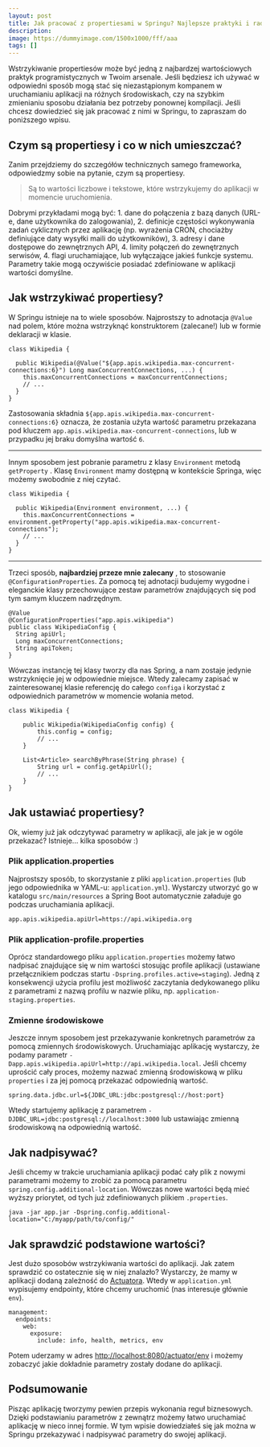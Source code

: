 ```yaml
---
layout: post
title: Jak pracować z propertiesami w Springu? Najlepsze praktyki i rady
description: 
image: https://dummyimage.com/1500x1000/fff/aaa
tags: []
---
```


Wstrzykiwanie propertiesów może być jedną z najbardzej wartościowych praktyk programistycznych w Twoim arsenale. Jeśli będziesz ich używać w odpowiedni sposób mogą stać się niezastąpionym kompanem w uruchamianiu aplikacji na różnych środowiskach, czy na szybkim zmienianiu sposobu działania bez potrzeby ponownej kompilacji. Jeśli chcesz dowiedzieć się jak pracować z nimi w Springu, to zapraszam do poniższego wpisu.

## Czym są propertiesy i co w nich umieszczać?
Zanim przejdziemy do szczegółów technicznych samego frameworka, odpowiedzmy sobie na pytanie, czym są propertiesy.

> Są to wartości liczbowe i tekstowe, które wstrzykujemy do aplikacji w momencie uruchomienia.

Dobrymi przykładami mogą być: 1. dane do połączenia z bazą danych (URL-e, dane użytkownika do zalogowania), 2. definicje częstości wykonywania zadań cyklicznych przez aplikację (np. wyrażenia CRON, chociażby definiujące daty wysyłki maili do użytkowników), 3. adresy i dane dostępowe do zewnętrznych API, 4. limity połączeń do zewnętrznych serwisów, 4. flagi uruchamiające, lub wyłączające jakieś funkcje systemu. Parametry takie mogą oczywiście posiadać zdefiniowane w aplikacji wartości domyślne.
## Jak wstrzykiwać propertiesy?
W Springu istnieje na to wiele sposobów. Najprostszy to adnotacja `@Value` nad polem, które można wstrzyknąć konstruktorem (zalecane!) lub w formie deklaracji w klasie.

    class Wikipedia {
    
      public Wikipedia(@Value("${app.apis.wikipedia.max-concurrent-connections:6}") Long maxConcurrentConnections, ...) {
        this.maxConcurrentConnections = maxConcurrentConnections;
        // ...
      }
    }

Zastosowania składnia `${app.apis.wikipedia.max-concurrent-connections:6}` oznacza, że zostania użyta wartość parametru przekazana pod kluczem `app.apis.wikipedia.max-concurrent-connections`, lub w przypadku jej braku domyślna wartość `6`.
* * *
Innym sposobem jest pobranie parametru z klasy `Environment` metodą `getProperty` . Klasę `Environment` mamy dostępną w kontekście Springa, więc możemy swobodnie z niej czytać.

    class Wikipedia {
    
      public Wikipedia(Environment environment, ...) {
        this.maxConcurrentConnections = environment.getProperty("app.apis.wikipedia.max-concurrent-connections");
        // ...
      }
    }

* * *
Trzeci sposób, **najbardziej przeze mnie zalecany** , to stosowanie `@ConfigurationProperties`. Za pomocą tej adnotacji budujemy wygodne i eleganckie klasy przechowujące zestaw parametrów znajdujących się pod tym samym kluczem nadrzędnym.

    @Value 
    @ConfigurationProperties("app.apis.wikipedia")
    public class WikipediaConfig {
      String apiUrl;
      Long maxConcurrentConnections;
      String apiToken;
    }

Wówczas instancję tej klasy tworzy dla nas Spring, a nam zostaje jedynie wstrzyknięcie jej w odpowiednie miejsce. Wtedy zalecamy zapisać w zainteresowanej klasie referencję do całego `configa` i korzystać z odpowiednich parametrów w momencie wołania metod.

    class Wikipedia {
    
        public Wikipedia(WikipediaConfig config) {
            this.config = config;
            // ...
        }
    
        List<Article> searchByPhrase(String phrase) {
            String url = config.getApiUrl();
            // ...
        }
    }

## Jak ustawiać propertiesy?
Ok, wiemy już jak odczytywać parametry w aplikacji, ale jak je w ogóle przekazać? Istnieje... kilka sposobów :)
### Plik application.properties
Najprostszy sposób, to skorzystanie z pliki `application.properties` (lub jego odpowiednika w YAML-u: `application.yml`). Wystarczy utworzyć go w katalogu `src/main/resources` a Spring Boot automatycznie załaduje go podczas uruchamiania aplikacji.

    app.apis.wikipedia.apiUrl=https://api.wikipedia.org

### Plik application-profile.properties
Oprócz standardowego pliku `application.properties` możemy łatwo nadpisać znajdujące się w nim wartości stosując profile aplikacji (ustawiane przełącznikiem podczas startu `-Dspring.profiles.active=staging`). Jedną z konsekwencji użycia profilu jest możliwość zaczytania dedykowanego pliku z parametrami z nazwą profilu w nazwie pliku, np. `application-staging.properties`.
### Zmienne środowiskowe
Jeszcze innym sposobem jest przekazywanie konkretnych parametrów za pomocą zmiennych środowiskowych. Uruchamiając aplikację wystarczy, że podamy parametr `-Dapp.apis.wikipedia.apiUrl=http://api.wikipedia.local`. Jeśli chcemy uprościć cały proces, możemy nazwać zmienną środowiskową w pliku `properties` i za jej pomocą przekazać odpowiednią wartość.

    spring.data.jdbc.url=${JDBC_URL:jdbc:postgresql://host:port}

Wtedy startujemy aplikację z parametrem `-DJDBC_URL=jdbc:postgresql://localhost:3000` lub ustawiając zmienną środowiskową na odpowiednią wartość.
## Jak nadpisywać?
Jeśli chcemy w trakcie uruchamiania aplikacji podać cały plik z nowymi parametrami możemy to zrobić za pomocą parametru `spring.config.additional-location`. Wówczas nowe wartości będą mieć wyższy priorytet, od tych już zdefiniowanych plikiem `.properties`.

    java -jar app.jar -Dspring.config.additional-location="C:/myapp/path/to/config/"

## Jak sprawdzić podstawione wartości?
Jest dużo sposobów wstrzykiwania wartości do aplikacji. Jak zatem sprawdzić co ostatecznie się w niej znalazło? Wystarczy, że mamy w aplikacji dodaną zależność do [Actuatora](https://docs.spring.io/spring-boot/docs/current/reference/html/production-ready-features.html). Wtedy w `application.yml` wypisujemy endpointy, które chcemy uruchomić (nas interesuje głównie `env`).

    management:
      endpoints:
        web:
          exposure:
            include: info, health, metrics, env

Potem uderzamy w adres [http://localhost:8080/actuator/env](http://localhost:8080/actuator/env) i możemy zobaczyć jakie dokładnie parametry zostały dodane do aplikacji.
## Podsumowanie
Pisząc aplikację tworzymy pewien przepis wykonania reguł biznesowych. Dzięki podstawianiu parametrów z zewnątrz możemy łatwo uruchamiać aplikację w nieco innej formie. W tym wpisie dowiedziałeś się jak można w Springu przekazywać i nadpisywać parametry do swojej aplikacji.
